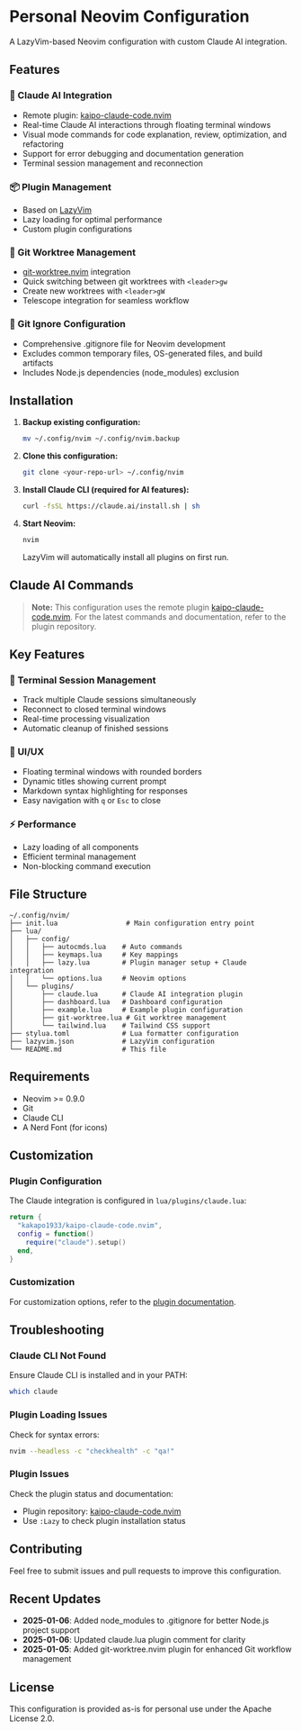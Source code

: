 # Personal Neovim Configuration

A LazyVim-based Neovim configuration with custom Claude AI integration.

## Features

### 🤖 Claude AI Integration
- Remote plugin: [kaipo-claude-code.nvim](https://github.com/kakapo1933/kaipo-claude-code.nvim)
- Real-time Claude AI interactions through floating terminal windows
- Visual mode commands for code explanation, review, optimization, and refactoring
- Support for error debugging and documentation generation
- Terminal session management and reconnection

### 📦 Plugin Management
- Based on [LazyVim](https://github.com/LazyVim/LazyVim)
- Lazy loading for optimal performance
- Custom plugin configurations

### 🌲 Git Worktree Management
- [git-worktree.nvim](https://github.com/ThePrimeagen/git-worktree.nvim) integration
- Quick switching between git worktrees with `<leader>gw`
- Create new worktrees with `<leader>gW`
- Telescope integration for seamless workflow

### 🚫 Git Ignore Configuration
- Comprehensive .gitignore file for Neovim development
- Excludes common temporary files, OS-generated files, and build artifacts
- Includes Node.js dependencies (node_modules) exclusion


## Installation

1. **Backup existing configuration:**
   ```bash
   mv ~/.config/nvim ~/.config/nvim.backup
   ```

2. **Clone this configuration:**
   ```bash
   git clone <your-repo-url> ~/.config/nvim
   ```

3. **Install Claude CLI (required for AI features):**
   ```bash
   curl -fsSL https://claude.ai/install.sh | sh
   ```

4. **Start Neovim:**
   ```bash
   nvim
   ```
   LazyVim will automatically install all plugins on first run.

## Claude AI Commands

> **Note:** This configuration uses the remote plugin [kaipo-claude-code.nvim](https://github.com/kakapo1933/kaipo-claude-code.nvim). 
> For the latest commands and documentation, refer to the plugin repository.


## Key Features

### 🔄 Terminal Session Management
- Track multiple Claude sessions simultaneously
- Reconnect to closed terminal windows
- Real-time processing visualization
- Automatic cleanup of finished sessions

### 🎨 UI/UX
- Floating terminal windows with rounded borders
- Dynamic titles showing current prompt
- Markdown syntax highlighting for responses
- Easy navigation with `q` or `Esc` to close

### ⚡ Performance
- Lazy loading of all components
- Efficient terminal management
- Non-blocking command execution

## File Structure

```
~/.config/nvim/
├── init.lua                 # Main configuration entry point
├── lua/
│   ├── config/
│   │   ├── autocmds.lua    # Auto commands
│   │   ├── keymaps.lua     # Key mappings
│   │   ├── lazy.lua        # Plugin manager setup + Claude integration
│   │   └── options.lua     # Neovim options
│   └── plugins/
│       ├── claude.lua      # Claude AI integration plugin
│       ├── dashboard.lua   # Dashboard configuration
│       ├── example.lua     # Example plugin configuration
│       ├── git-worktree.lua # Git worktree management
│       └── tailwind.lua    # Tailwind CSS support
├── stylua.toml             # Lua formatter configuration
├── lazyvim.json            # LazyVim configuration
└── README.md               # This file
```

## Requirements

- Neovim >= 0.9.0
- Git
- Claude CLI
- A Nerd Font (for icons)

## Customization

### Plugin Configuration
The Claude integration is configured in `lua/plugins/claude.lua`:

```lua
return {
  "kakapo1933/kaipo-claude-code.nvim",
  config = function()
    require("claude").setup()
  end,
}
```

### Customization
For customization options, refer to the [plugin documentation](https://github.com/kakapo1933/kaipo-claude-code.nvim).

## Troubleshooting

### Claude CLI Not Found
Ensure Claude CLI is installed and in your PATH:
```bash
which claude
```

### Plugin Loading Issues
Check for syntax errors:
```bash
nvim --headless -c "checkhealth" -c "qa!"
```

### Plugin Issues
Check the plugin status and documentation:
- Plugin repository: [kaipo-claude-code.nvim](https://github.com/kakapo1933/kaipo-claude-code.nvim)
- Use `:Lazy` to check plugin installation status

## Contributing

Feel free to submit issues and pull requests to improve this configuration.

## Recent Updates

- **2025-01-06**: Added node_modules to .gitignore for better Node.js project support
- **2025-01-06**: Updated claude.lua plugin comment for clarity
- **2025-01-05**: Added git-worktree.nvim plugin for enhanced Git workflow management

## License

This configuration is provided as-is for personal use under the Apache License 2.0.
